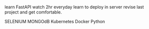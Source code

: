 learn FastAPI
	watch 2hr everyday
learn to deploy in server
revise last project and get comfortable.

SELENIUM 
MONGOdB
Kubernetes
Docker
Python